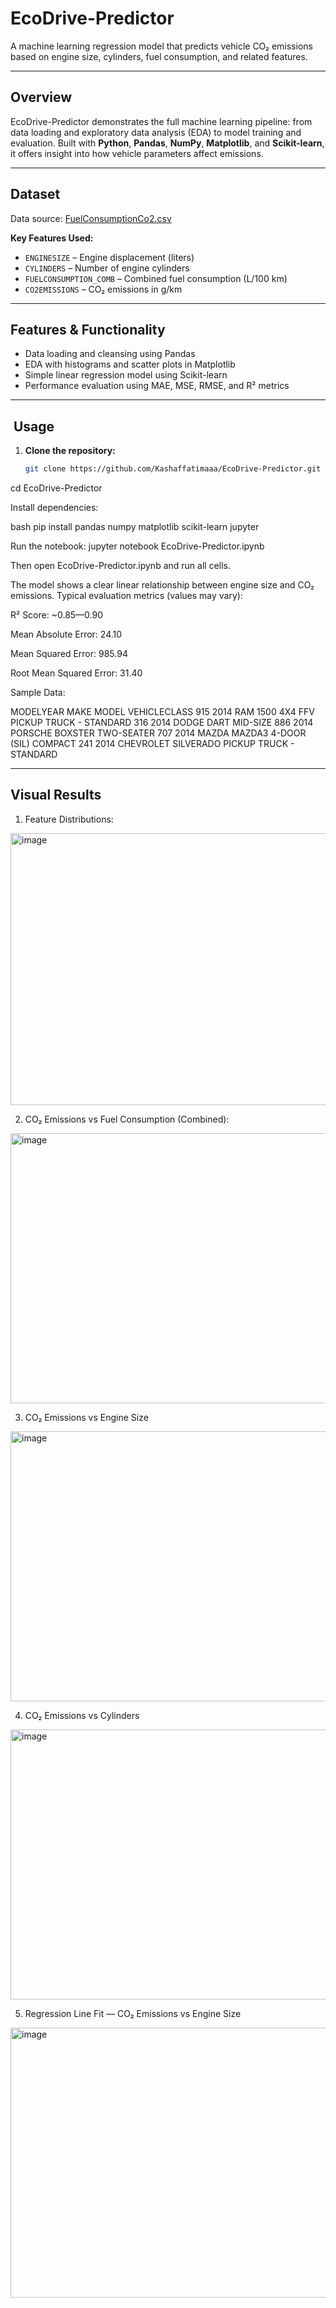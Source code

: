 # EcoDrive-Predictor
A machine learning regression model that predicts vehicle CO₂ emissions based on engine size, cylinders, fuel consumption, and related features.

---

##  Overview

EcoDrive-Predictor demonstrates the full machine learning pipeline: from data loading and exploratory data analysis (EDA) to model training and evaluation. Built with **Python**, **Pandas**, **NumPy**, **Matplotlib**, and **Scikit-learn**, it offers insight into how vehicle parameters affect emissions.

---

##  Dataset

Data source: [FuelConsumptionCo2.csv](https://cf-courses-data.s3.us.cloud-object-storage.appdomain.cloud/IBMDeveloperSkillsNetwork-ML0101EN-SkillsNetwork/labs/Module%202/data/FuelConsumptionCo2.csv)

**Key Features Used:**
- `ENGINESIZE` – Engine displacement (liters)  
- `CYLINDERS` – Number of engine cylinders  
- `FUELCONSUMPTION_COMB` – Combined fuel consumption (L/100 km)  
- `CO2EMISSIONS` – CO₂ emissions in g/km  

---

##  Features & Functionality

- Data loading and cleansing using Pandas  
- EDA with histograms and scatter plots in Matplotlib  
- Simple linear regression model using Scikit-learn  
- Performance evaluation using MAE, MSE, RMSE, and R² metrics  

---

## ​​​ Usage

1. **Clone the repository:**
   ```bash
   git clone https://github.com/Kashaffatimaaa/EcoDrive-Predictor.git
cd EcoDrive-Predictor

Install dependencies:

bash
pip install pandas numpy matplotlib scikit-learn jupyter

Run the notebook:
jupyter notebook EcoDrive-Predictor.ipynb

Then open EcoDrive-Predictor.ipynb and run all cells.

The model shows a clear linear relationship between engine size and CO₂ emissions.
Typical evaluation metrics (values may vary):

R² Score: ~0.85—0.90

Mean Absolute Error: 24.10

Mean Squared Error: 985.94

Root Mean Squared Error: 31.40

Sample Data:


 MODELYEAR       MAKE                MODEL             VEHICLECLASS
915       2014        RAM         1500 4X4 FFV  PICKUP TRUCK - STANDARD
316       2014      DODGE                 DART                 MID-SIZE
886       2014    PORSCHE              BOXSTER               TWO-SEATER
707       2014      MAZDA  MAZDA3 4-DOOR (SIL)                  COMPACT
241       2014  CHEVROLET            SILVERADO  PICKUP TRUCK - STANDARD


---

##  Visual Results

1. Feature Distributions:
   
<img width="561" height="435" alt="image" src="https://github.com/user-attachments/assets/c767b7cd-c363-4d18-aed7-a59e4ae1b5f4" />

2. CO₂ Emissions vs Fuel Consumption (Combined):

<img width="571" height="432" alt="image" src="https://github.com/user-attachments/assets/21629b97-8fa6-493a-9585-17ea3225c539" />

3. CO₂ Emissions vs Engine Size

<img width="571" height="432" alt="image" src="https://github.com/user-attachments/assets/41ff4151-be6a-4a9e-9883-6c611d90865f" />

4. CO₂ Emissions vs Cylinders

<img width="571" height="432" alt="image" src="https://github.com/user-attachments/assets/559cb1d0-eb80-48d0-80ec-843e1a5adf46" />

5. Regression Line Fit — CO₂ Emissions vs Engine Size

<img width="571" height="432" alt="image" src="https://github.com/user-attachments/assets/42d2fbef-af08-4f6b-9436-d98cbac7c171" />





